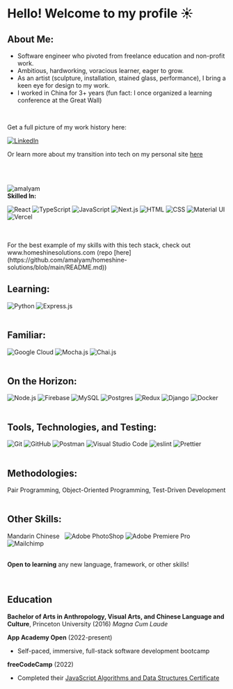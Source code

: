 # Hello! Welcome to my profile ☀️

## About Me:
<ul>
  <li>Software engineer who pivoted from freelance education and non-profit work.</li>
  <li>Ambitious, hardworking, voracious learner, eager to grow.</li>
  <li>As an artist (sculpture, installation, stained glass, performance), I bring a keen eye for design to my work.</li>
  <li>I worked in China for 3+ years (fun fact: I once organized a learning conference at the Great Wall)</li>
</ul>
<br/>

Get a full picture of my work history here:

[![LinkedIn](https://img.shields.io/badge/linkedin-%230077B5.svg?style=for-the-badge&logo=linkedin&logoColor=white)](http://www.linkedin.com/in/amalyam)

Or learn more about my transition into tech on my personal site [here](https://www.amalyamegerman.com/cs-profile)

<br/>
<br/>
<p><img align="left" align-items="center" src="https://github-readme-stats-sigma-six-15.vercel.app/api/top-langs?username=amalyam&show_icons=true&locale=en&layout=compact" alt="amalyam" />
<div align-items="center" >
  <br/>
<strong>Skilled In:</strong>

![React](https://img.shields.io/badge/React-20232A?style=for-the-badge&logo=react&logoColor=61DAFB) ![TypeScript](https://img.shields.io/badge/TypeScript-007ACC?style=for-the-badge&logo=typescript&logoColor=white) ![JavaScript](https://img.shields.io/badge/JavaScript-323330?style=for-the-badge&logo=javascript&logoColor=F7DF1E) ![Next.js](https://img.shields.io/badge/Next.js-000000.svg?style=for-the-badge&logo=nextdotjs&logoColor=white) ![HTML](https://img.shields.io/badge/HTML5-E34F26?style=for-the-badge&logo=html5&logoColor=white) ![CSS](https://img.shields.io/badge/CSS3-1572B6?style=for-the-badge&logo=css3&logoColor=white) ![Material UI](https://img.shields.io/badge/Material--UI-0081CB?style=for-the-badge&logo=material-ui&logoColor=white) ![Vercel](https://img.shields.io/badge/Vercel-000000?style=for-the-badge&logo=vercel&logoColor=white) 
</div>
</p>
<br/>
<br/>
For the best example of my skills with this tech stack, check out www.homeshinesolutions.com (repo [here](https://github.com/amalyam/homeshine-solutions/blob/main/README.md))

<br/>


## Learning:

![Python](https://img.shields.io/badge/python-3670A0?style=for-the-badge&logo=python&logoColor=ffdd54)
![Express.js](https://img.shields.io/badge/express.js-%23404d59.svg?style=for-the-badge&logo=express&logoColor=%2361DAFB)
<br/>
<br/>

## Familiar: 
 
![Google Cloud](https://img.shields.io/badge/GoogleCloud-%234285F4.svg?style=for-the-badge&logo=google-cloud&logoColor=white) ![Mocha.js](https://img.shields.io/badge/mocha.js-323330?style=for-the-badge&logo=mocha&logoColor=Brown) ![Chai.js](https://img.shields.io/badge/chai.js-323330?style=for-the-badge&logo=chai&logoColor=red) 
<br/>
<br/>

## On the Horizon:

![Node.js](https://img.shields.io/badge/Node.js-43853D?style=for-the-badge&logo=node.js&logoColor=white) ![Firebase](https://img.shields.io/badge/firebase-%23039BE5.svg?style=for-the-badge&logo=firebase) ![MySQL](https://img.shields.io/badge/MySQL-00000F?style=for-the-badge&logo=mysql&logoColor=white) ![Postgres](https://img.shields.io/badge/PostgreSQL-316192?style=for-the-badge&logo=postgresql&logoColor=white) ![Redux](https://img.shields.io/badge/Redux-593D88?style=for-the-badge&logo=redux&logoColor=white) ![Django](https://img.shields.io/badge/Django-092E20.svg?style=for-the-badge&logo=Django&logoColor=white) ![Docker](https://img.shields.io/badge/docker-%230db7ed.svg?style=for-the-badge&logo=docker&logoColor=white)
<br/>
<br/>

## Tools, Technologies, and Testing: 

![Git](https://img.shields.io/badge/GIT-E44C30?style=for-the-badge&logo=git&logoColor=white) ![GitHub](https://img.shields.io/badge/GitHub-100000?style=for-the-badge&logo=github&logoColor=white) ![Postman](https://img.shields.io/badge/Postman-FF6C37?style=for-the-badge&logo=postman&logoColor=white) ![Visual Studio Code](https://img.shields.io/badge/Visual%20Studio%20Code-0078d7.svg?style=for-the-badge&logo=visual-studio-code&logoColor=white) ![eslint](https://img.shields.io/badge/eslint-3A33D1?style=for-the-badge&logo=eslint&logoColor=white) ![Prettier](https://img.shields.io/badge/prettier-1A2C34?style=for-the-badge&logo=prettier&logoColor=F7BA3E)
<br/>
<br/>

## Methodologies:

Pair Programming, Object-Oriented Programming, Test-Driven Development
<br/>
<br/>

## Other Skills:
Mandarin Chinese&nbsp;&nbsp;
![Adobe PhotoShop](https://img.shields.io/badge/Adobe%20Photoshop-31A8FF?style=for-the-badge&logo=Adobe%20Photoshop&logoColor=black) ![Adobe Premiere Pro](https://img.shields.io/badge/Adobe%20Premiere%20Pro-9999FF?style=for-the-badge&logo=Adobe%20Premiere%20Pro&logoColor=white) ![Mailchimp](https://img.shields.io/badge/MailChimp-FFE01B.svg?style=for-the-badge&logo=MailChimp&logoColor=black)
<br/>
<br/>

**Open to learning** any new language, framework, or other skills!

<br/>

## Education
**Bachelor of Arts in Anthropology, Visual Arts, and Chinese Language and Culture**, Princeton University (2016) *Magna Cum Laude*

**App Academy Open** (2022-present)
- Self-paced, immersive, full-stack software development bootcamp

**freeCodeCamp** (2022)
- Completed their [JavaScript Algorithms and Data Structures Certificate](https://www.freecodecamp.org/learn/javascript-algorithms-and-data-structures/)
